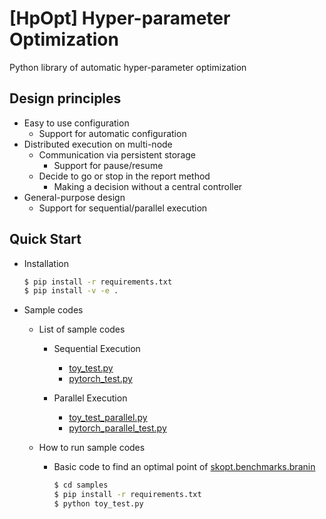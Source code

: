 # [HpOpt] Hyper-parameter Optimization

Python library of automatic hyper-parameter optimization

## Design principles

- Easy to use configuration
  - Support for automatic configuration
- Distributed execution on multi-node
  - Communication via persistent storage
	  - Support for pause/resume
  - Decide to go or stop in the report method
	  - Making a decision without a central controller
- General-purpose design
  - Support for sequential/parallel execution

## Quick Start

- Installation
    ```bash
    $ pip install -r requirements.txt
    $ pip install -v -e .
    ```

- Sample codes
  - List of sample codes
    - Sequential Execution
      - [toy_test.py](./samples/toy_test.py) 
      - [pytorch_test.py](./samples/pytorch_test.py)

    - Parallel Execution
      - [toy_test_parallel.py](./samples/toy_test_parallel.py)
      - [pytorch_parallel_test.py](./samples/pytorch_parallel_test.py)

  - How to run sample codes
      - Basic code to find an optimal point of [skopt.benchmarks.branin](https://scikit-optimize.github.io/stable/modules/generated/skopt.benchmarks.branin.html)
        ```bash
        $ cd samples
        $ pip install -r requirements.txt
        $ python toy_test.py
        ```
        
<!--
## Required arguments for Model Template

- trainer
    - how to run training task for HPO
- hyperparams
    - list of hyperparameter's name, type, and range
- metric: [name of metric to maximize]
- num_trials: [number of maximum trials to run]
- max_iterations: [number of maximum iterations/epochs for each trial]
- subset_ratio: [ratio of items in datasets for HPO training task]
- image_resize: [width and height of images in datasets for HPO training task]
## [[API References]](./docs/apis.md#api)
-->
